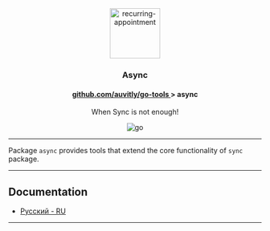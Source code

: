 <div align="center">
    <img width="100" height="100" src="https://img.icons8.com/clouds/200/connection-sync.png" alt="recurring-appointment"/>
    <h3 align="center">Async</h3>
    <h4> <a href="./../README.md" align="center"> github.com/auvitly/go-tools </a> > <b>async</b></h4> 
    <p align="center">When Sync is not enough!</p>
  <img src="https://img.shields.io/badge/go-%2300ADD8.svg?style=for-the-badge&logo=go&logoColor=white" alt="go">
</div>

---

Package `async` provides tools that extend the core functionality of `sync` package.

---

## Documentation

* [Русский - RU](docs/ru/main.md)

---

